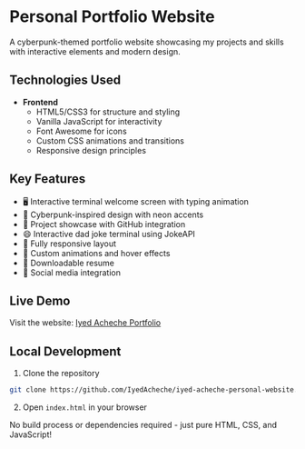 # Personal Portfolio Website

A cyberpunk-themed portfolio website showcasing my projects and skills with interactive elements and modern design.

## Technologies Used

- **Frontend**
  - HTML5/CSS3 for structure and styling
  - Vanilla JavaScript for interactivity
  - Font Awesome for icons
  - Custom CSS animations and transitions
  - Responsive design principles

## Key Features

- 🖥️ Interactive terminal welcome screen with typing animation
- 🎨 Cyberpunk-inspired design with neon accents
- 🎯 Project showcase with GitHub integration
- 😄 Interactive dad joke terminal using JokeAPI
- 📱 Fully responsive layout
- 🌟 Custom animations and hover effects
- 📄 Downloadable resume
- 🔗 Social media integration

## Live Demo

Visit the website: [Iyed Acheche Portfolio](https://iyedacheche.github.io/iyed-acheche-personal-website)

## Local Development

1. Clone the repository
```bash
git clone https://github.com/IyedAcheche/iyed-acheche-personal-website.git
```

2. Open `index.html` in your browser

No build process or dependencies required - just pure HTML, CSS, and JavaScript! 